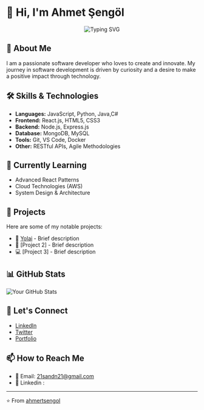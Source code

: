 # 👋 Hi, I'm Ahmet Şengöl
<div align="center">
  <img src="https://readme-typing-svg.herokuapp.com?font=Fira+Code&pause=1000&color=54A6FF&center=true&vCenter=true&width=435&lines=Welcome+to+my+GitHub+Profile;Software+Developer;Always+Learning+New+Things" alt="Typing SVG" />
</div>

## 🚀 About Me
I am a passionate software developer who loves to create and innovate. My journey in software development is driven by curiosity and a desire to make a positive impact through technology.

## 🛠️ Skills & Technologies
- **Languages:** JavaScript, Python, Java,C#
- **Frontend:** React.js, HTML5, CSS3
- **Backend:** Node.js, Express.js
- **Database:** MongoDB, MySQL
- **Tools:** Git, VS Code, Docker
- **Other:** RESTful APIs, Agile Methodologies

## 🌱 Currently Learning
- Advanced React Patterns
- Cloud Technologies (AWS)
- System Design & Architecture

## 💼 Projects
Here are some of my notable projects:
- 🌟 [Yolai](https://github.com/ahmertsengol/yolai) - Brief description
- 🚀 [Project 2] - Brief description
- 💻 [Project 3] - Brief description

## 📊 GitHub Stats
![Your GitHub Stats](https://github-readme-stats.vercel.app/api?username=ahmertsengol&show_icons=true&theme=radical)

## 🤝 Let's Connect
- [LinkedIn](www.linkedin.com/in/ahmertsengol/)
- [Twitter](https://x.com/ahmertsengol)
- [Portfolio]()

## 📫 How to Reach Me
- 📧 Email: [21sandn21@gmail.com](21sandn21@gmail.com)
- 🌟 Linkedin :
---
⭐️ From [ahmertsengol](https://github.com/ahmertsengol) 
